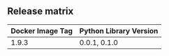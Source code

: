 ## Release matrix

| Docker Image Tag | Python Library Version |
|------------------|------------------------|
| 1.9.3 | 0.0.1, 0.1.0 |
